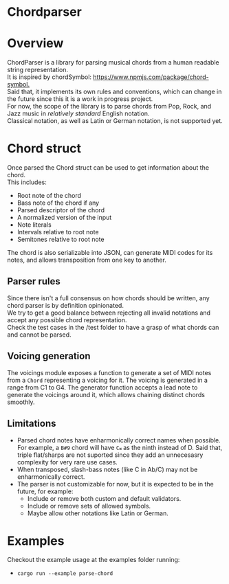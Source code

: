 # Chordparser

# Overview

ChordParser is a library for parsing musical chords from a human readable string representation.  
It is inspired by chordSymbol: <https://www.npmjs.com/package/chord-symbol.>  
Said that, it implements its own rules and conventions, which can change in the future since this it is a work in progress project.  
For now, the scope of the library is to parse chords from Pop, Rock, and Jazz music in _relatively standard_ English notation.  
Classical notation, as well as Latin or German notation, is not supported yet.

# Chord struct

Once parsed the Chord struct can be used to get information about the chord.  
This includes:

- Root note of the chord
- Bass note of the chord if any
- Parsed descriptor of the chord
- A normalized version of the input
- Note literals
- Intervals relative to root note
- Semitones relative to root note

The chord is also serializable into JSON, can generate MIDI codes for its notes, and allows transposition from one key to another.

## Parser rules

Since there isn't a full consensus on how chords should be written, any chord parser is by definition opinionated.  
We try to get a good balance between rejecting all invalid notations and accept any possible chord representation.  
Check the test cases in the /test folder to have a grasp of what chords can and cannot be parsed.

## Voicing generation

The voicings module exposes a function to generate a set of MIDI notes from a `Chord` representing a voicing for it.
The voicing is generated in a range from C1 to G4. The generator function accepts a lead note to generate the voicings around it, which allows chaining distinct chords smoothly.

## Limitations

- Parsed chord notes have enharmonically correct names when possible. For example, a `B#9` chord will have `C𝄪` as the ninth instead of D. Said that, triple flat/sharps are not suported since they add an unnecesasry complexity for very rare use cases.
- When transposed, slash-bass notes (like C in Ab/C) may not be enharmonically correct.
- The parser is not customizable for now, but it is expected to be in the future, for example:
  - Include or remove both custom and default validators.
  - Include or remove sets of allowed symbols.
  - Maybe allow other notations like Latin or German.

# Examples

Checkout the example usage at the examples folder running:

- `cargo run --example parse-chord `
